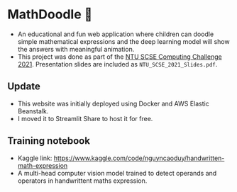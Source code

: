 # MathDoodle 🦈

- An educational and fun web application where children can doodle simple mathematical expressions and the deep learning model will show the answers with meaningful animation.
- This project was done as part of the [NTU SCSE Computing Challenge 2021](https://www.ntu.edu.sg/scse/news-events/news/detail/scse-computing-challenge-2021). Presentation slides are included as `NTU_SCSE_2021_Slides.pdf`.

## Update

- This website was initially deployed using Docker and AWS Elastic Beanstalk.
- I moved it to Streamlit Share to host it for free.

## Training notebook

- Kaggle link: https://www.kaggle.com/code/nguyncaoduy/handwritten-math-expression
- A multi-head computer vision model trained to detect operands and operators in handwrittent maths expression.
